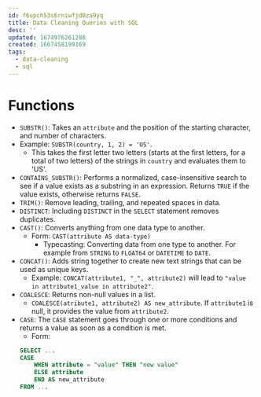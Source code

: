 ```yaml
---
id: f6upch53s6rniwfjd0za9yq
title: Data Cleaning Queries with SQL
desc: ''
updated: 1674976261208
created: 1667458199169
tags:
  - data-cleaning
  - sql
---
```


# Functions

- `SUBSTR()`: Takes an `attribute` and the position of the starting character, and number of characters. 
- Example: `SUBSTR(country, 1, 2) = 'US'`.
    - This takes the first letter two letters (starts at the first letters, for a total of two letters) of the strings in `country` and evaluates them to 'US'.
- `CONTAINS_SUBSTR()`: Performs a normalized, case-insensitive search to see if a value exists as a substring in an expression. Returns `TRUE` if the value exists, otherwise returns `FALSE`.
- `TRIM()`: Remove leading, trailing, and repeated spaces in data.
- `DISTINCT`: Including `DISTINCT` in the `SELECT` statement removes duplicates.
- `CAST()`: Converts anything from one data type to another.
    - Form: `CAST(attribute AS data-type)`
        -  Typecasting: Converting data from one type to another. For example from `STRING` to `FLOAT64` or `DATETIME` to `DATE`.
- `CONCAT()`: Adds string together to create new text strings that can be used as unique keys.
    - Example: `CONCAT(attribute1, "_", attribute2)` will lead to `"value in attribute1_value in attribute2"`.
- `COALESCE`: Returns non-null values in a list.
    - `COALESCE(atribute1, attribute2) AS new_attribute`. If `attribute1` is null, it provides the value from `attribute2`.
- `CASE`: The `CASE` statement goes through one or more conditions and returns a value as soon as a condition is met.
    - Form:
    ```sql
    SELECT ...
    CASE
        WHEN attribute = "value" THEN "new value"
        ELSE attribute
        END AS new_attribute
    FROM ...
    ```